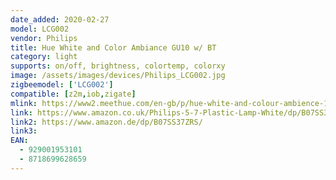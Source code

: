```yaml
---
date_added: 2020-02-27
model: LCG002
vendor: Philips
title: Hue White and Color Ambiance GU10 w/ BT
category: light
supports: on/off, brightness, colortemp, colorxy
image: /assets/images/devices/Philips_LCG002.jpg
zigbeemodel: ['LCG002']
compatible: [z2m,iob,zigate]
mlink: https://www2.meethue.com/en-gb/p/hue-white-and-colour-ambience-1-pack-gu10/8718699628659
link: https://www.amazon.co.uk/Philips-5-7-Plastic-Lamp-White/dp/B07SS37ZRS
link2: https://www.amazon.de/dp/B07SS37ZRS/
link3: 
EAN: 
  - 929001953101
  - 8718699628659
---
```

